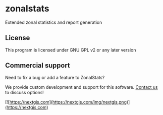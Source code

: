 # zonalstats
Extended zonal statistics and report generation

License
-------
This program is licensed under GNU GPL v2 or any later version

Commercial support
----------
Need to fix a bug or add a feature to ZonalStats? 

We provide custom development and support for this software. [Contact us](https://nextgis.com/contact/) to discuss options!

[![https://nextgis.com](https://nextgis.com/img/nextgis.png)](https://nextgis.com)
